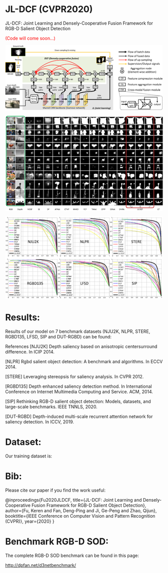 # JL-DCF (CVPR2020)
JL-DCF: Joint Learning and Densely-Cooperative Fusion Framework for RGB-D Salient Object Detection 

<font color="red">(Code will come soon...)</font>

![alt text](./JL-DCF_framework.png)

![alt text](./JL-DCF_visual_comparisons.png)

![alt text](./JL-DCF_results.png)

# Results:

Results of our model on 7 benchmark datasets (NJU2K, NLPR, STERE, RGBD135, LFSD, SIP and DUT-RGBD) can be found:

References
[NJU2K] Depth saliency based on anisotropic centersurround difference. In ICIP 2014.

[NLPR] Rgbd salient object detection: A benchmark and algorithms. In ECCV 2014.

[STERE] Leveraging stereopsis for saliency analysis. In CVPR 2012.

[RGBD135] Depth enhanced saliency detection method. In International Conference on Internet Multimedia Computing and Service. ACM, 2014.

[SIP] Rethinking RGB-D salient object detection: Models, datasets, and large-scale benchmarks. IEEE TNNLS, 2020.

[DUT-RGBD] Depth-induced multi-scale recurrent attention network for saliency detection. In ICCV, 2019.

# Dataset:

Our training dataset is:

# Bib:

Please cite our paper if you find the work useful:

@inproceedings{Fu2020JLDCF,
  title={JL-DCF: Joint Learning and Densely-Cooperative Fusion Framework for RGB-D Salient Object Detection},
  author={Fu, Keren and Fan, Deng-Ping and Ji, Ge-Peng and Zhao, Qijun},
  booktitle={IEEE Conference on Computer Vision and Pattern Recognition (CVPR)},
  year={2020}
}

# Benchmark RGB-D SOD:

The complete RGB-D SOD benchmark can be found in this page:

http://dpfan.net/d3netbenchmark/

